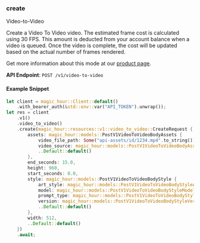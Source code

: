 
### create <a name="create"></a>
Video-to-Video

Create a Video To Video video. The estimated frame cost is calculated using 30 FPS. This amount is deducted from your account balance when a video is queued. Once the video is complete, the cost will be updated based on the actual number of frames rendered.
  
Get more information about this mode at our [product page](/products/video-to-video).
  

**API Endpoint**: `POST /v1/video-to-video`

#### Example Snippet

```rust
let client = magic_hour::Client::default()
    .with_bearer_auth(&std::env::var("API_TOKEN").unwrap());
let res = client
    .v1()
    .video_to_video()
    .create(magic_hour::resources::v1::video_to_video::CreateRequest {
        assets: magic_hour::models::PostV1VideoToVideoBodyAssets {
            video_file_path: Some("api-assets/id/1234.mp4".to_string()),
            video_source: magic_hour::models::PostV1VideoToVideoBodyAssetsVideoSourceEnum::File,
            ..Default::default()
        },
        end_seconds: 15.0,
        height: 960,
        start_seconds: 0.0,
        style: magic_hour::models::PostV1VideoToVideoBodyStyle {
            art_style: magic_hour::models::PostV1VideoToVideoBodyStyleArtStyleEnum::_3dRender,
            model: magic_hour::models::PostV1VideoToVideoBodyStyleModelEnum::AbsoluteReality,
            prompt_type: magic_hour::models::PostV1VideoToVideoBodyStylePromptTypeEnum::AppendDefault,
            version: magic_hour::models::PostV1VideoToVideoBodyStyleVersionEnum::Default,
            ..Default::default()
        },
        width: 512,
        ..Default::default()
    })
    .await;
```
